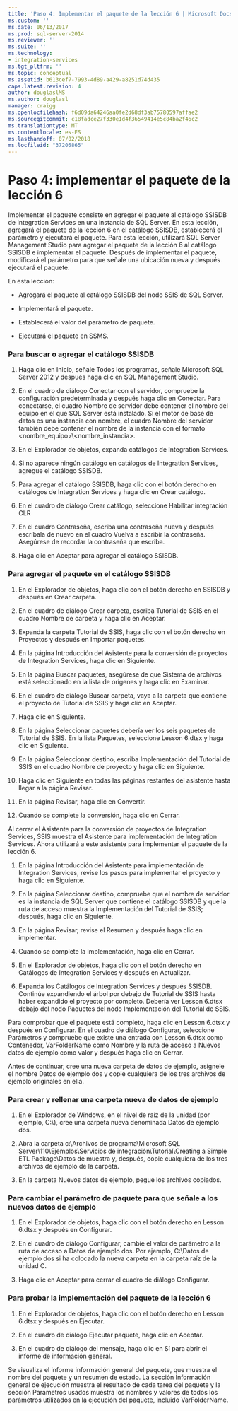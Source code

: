 ```yaml
---
title: 'Paso 4: Implementar el paquete de la lección 6 | Microsoft Docs'
ms.custom: ''
ms.date: 06/13/2017
ms.prod: sql-server-2014
ms.reviewer: ''
ms.suite: ''
ms.technology:
- integration-services
ms.tgt_pltfrm: ''
ms.topic: conceptual
ms.assetid: b613cef7-7993-4d89-a429-a8251d74d435
caps.latest.revision: 4
author: douglaslMS
ms.author: douglasl
manager: craigg
ms.openlocfilehash: f6d09da64246aa0fe2d68df3ab75780597affae2
ms.sourcegitcommit: c18fadce27f330e1d4f36549414e5c84ba2f46c2
ms.translationtype: MT
ms.contentlocale: es-ES
ms.lasthandoff: 07/02/2018
ms.locfileid: "37205865"
---
```

# <a name="step-4-deploying-the-lesson-6-package"></a>Paso 4: implementar el paquete de la lección 6
  Implementar el paquete consiste en agregar el paquete al catálogo SSISDB de Integration Services en una instancia de SQL Server. En esta lección, agregará el paquete de la lección 6 en el catálogo SSISDB, establecerá el parámetro y ejecutará el paquete. Para esta lección, utilizará SQL Server Management Studio para agregar el paquete de la lección 6 al catálogo SSISDB e implementar el paquete. Después de implementar el paquete, modificará el parámetro para que señale una ubicación nueva y después ejecutará el paquete.  
  
 En esta lección:  
  
-   Agregará el paquete al catálogo SSISDB del nodo SSIS de SQL Server.  
  
-   Implementará el paquete.  
  
-   Establecerá el valor del parámetro de paquete.  
  
-   Ejecutará el paquete en SSMS.  
  
### <a name="to-locate-or-add-the-the-ssisdb-catalog"></a>Para buscar o agregar el catálogo SSISDB  
  
1.  Haga clic en Inicio, señale Todos los programas, señale Microsoft SQL Server 2012 y después haga clic en SQL Management Studio.  
  
2.  En el cuadro de diálogo Conectar con el servidor, compruebe la configuración predeterminada y después haga clic en Conectar. Para conectarse, el cuadro Nombre de servidor debe contener el nombre del equipo en el que SQL Server está instalado. Si el motor de base de datos es una instancia con nombre, el cuadro Nombre del servidor también debe contener el nombre de la instancia con el formato <nombre_equipo>\\<nombre_instancia>.  
  
3.  En el Explorador de objetos, expanda catálogos de Integration Services.  
  
4.  Si no aparece ningún catálogo en catálogos de Integration Services, agregue el catálogo SSISDB.  
  
5.  Para agregar el catálogo SSISDB, haga clic con el botón derecho en catálogos de Integration Services y haga clic en Crear catálogo.  
  
6.  En el cuadro de diálogo Crear catálogo, seleccione Habilitar integración CLR  
  
7.  En el cuadro Contraseña, escriba una contraseña nueva y después escríbala de nuevo en el cuadro Vuelva a escribir la contraseña. Asegúrese de recordar la contraseña que escriba.  
  
8.  Haga clic en Aceptar para agregar el catálogo SSISDB.  
  
### <a name="to-add-the-package-to-the-ssisdb-catalog"></a>Para agregar el paquete en el catálogo SSISDB  
  
1.  En el Explorador de objetos, haga clic con el botón derecho en SSISDB y después en Crear carpeta.  
  
2.  En el cuadro de diálogo Crear carpeta, escriba Tutorial de SSIS en el cuadro Nombre de carpeta y haga clic en Aceptar.  
  
3.  Expanda la carpeta Tutorial de SSIS, haga clic con el botón derecho en Proyectos y después en Importar paquetes.  
  
4.  En la página Introducción del Asistente para la conversión de proyectos de Integration Services, haga clic en Siguiente.  
  
5.  En la página Buscar paquetes, asegúrese de que Sistema de archivos está seleccionado en la lista de orígenes y haga clic en Examinar.  
  
6.  En el cuadro de diálogo Buscar carpeta, vaya a la carpeta que contiene el proyecto de Tutorial de SSIS y haga clic en Aceptar.  
  
7.  Haga clic en Siguiente.  
  
8.  En la página Seleccionar paquetes debería ver los seis paquetes de Tutorial de SSIS. En la lista Paquetes, seleccione Lesson 6.dtsx y haga clic en Siguiente.  
  
9. En la página Seleccionar destino, escriba Implementación del Tutorial de SSIS en el cuadro Nombre de proyecto y haga clic en Siguiente.  
  
10. Haga clic en Siguiente en todas las páginas restantes del asistente hasta llegar a la página Revisar.  
  
11. En la página Revisar, haga clic en Convertir.  
  
12. Cuando se complete la conversión, haga clic en Cerrar.  
  
 Al cerrar el Asistente para la conversión de proyectos de Integration Services, SSIS muestra el Asistente para implementación de Integration Services. Ahora utilizará a este asistente para implementar el paquete de la lección 6.  
  
1.  En la página Introducción del Asistente para implementación de Integration Services, revise los pasos para implementar el proyecto y haga clic en Siguiente.  
  
2.  En la página Seleccionar destino, compruebe que el nombre de servidor es la instancia de SQL Server que contiene el catálogo SSISDB y que la ruta de acceso muestra la Implementación del Tutorial de SSIS; después, haga clic en Siguiente.  
  
3.  En la página Revisar, revise el Resumen y después haga clic en implementar.  
  
4.  Cuando se complete la implementación, haga clic en Cerrar.  
  
5.  En el Explorador de objetos, haga clic con el botón derecho en Catálogos de Integration Services y después en Actualizar.  
  
6.  Expanda los Catálogos de Integration Services y después SSISDB. Continúe expandiendo el árbol por debajo de Tutorial de SSIS hasta haber expandido el proyecto por completo. Debería ver Lesson 6.dtsx debajo del nodo Paquetes del nodo Implementación del Tutorial de SSIS.  
  
 Para comprobar que el paquete está completo, haga clic en Lesson 6.dtsx y después en Configurar. En el cuadro de diálogo Configurar, seleccione Parámetros y compruebe que existe una entrada con Lesson 6.dtsx como Contenedor, VarFolderName como Nombre y la ruta de acceso a Nuevos datos de ejemplo como valor y después haga clic en Cerrar.  
  
 Antes de continuar, cree una nueva carpeta de datos de ejemplo, asígnele el nombre Datos de ejemplo dos y copie cualquiera de los tres archivos de ejemplo originales en ella.  
  
### <a name="to-create-and-populate-a-new-sample-data-folder"></a>Para crear y rellenar una carpeta nueva de datos de ejemplo  
  
1.  En el Explorador de Windows, en el nivel de raíz de la unidad (por ejemplo, C:\\), cree una carpeta nueva denominada Datos de ejemplo dos.  
  
2.  Abra la carpeta c:\Archivos de programa\Microsoft SQL Server\110\Ejemplos\Servicios de integración\Tutorial\Creating a Simple ETL Package\Datos de muestra y, después, copie cualquiera de los tres archivos de ejemplo de la carpeta.  
  
3.  En la carpeta Nuevos datos de ejemplo, pegue los archivos copiados.  
  
### <a name="to-change-the-package-parameter-to-point-to-the-new-sample-data"></a>Para cambiar el parámetro de paquete para que señale a los nuevos datos de ejemplo  
  
1.  En el Explorador de objetos, haga clic con el botón derecho en Lesson 6.dtsx y después en Configurar.  
  
2.  En el cuadro de diálogo Configurar, cambie el valor de parámetro a la ruta de acceso a Datos de ejemplo dos. Por ejemplo, C:\Datos de ejemplo dos si ha colocado la nueva carpeta en la carpeta raíz de la unidad C.  
  
3.  Haga clic en Aceptar para cerrar el cuadro de diálogo Configurar.  
  
### <a name="to-test-the-lesson-6-package-deployment"></a>Para probar la implementación del paquete de la lección 6  
  
1.  En el Explorador de objetos, haga clic con el botón derecho en Lesson 6.dtsx y después en Ejecutar.  
  
2.  En el cuadro de diálogo Ejecutar paquete, haga clic en Aceptar.  
  
3.  En el cuadro de diálogo del mensaje, haga clic en Sí para abrir el informe de información general.  
  
 Se visualiza el informe información general del paquete, que muestra el nombre del paquete y un resumen de estado. La sección Información general de ejecución muestra el resultado de cada tarea del paquete y la sección Parámetros usados muestra los nombres y valores de todos los parámetros utilizados en la ejecución del paquete, incluido VarFolderName.  
  
  
